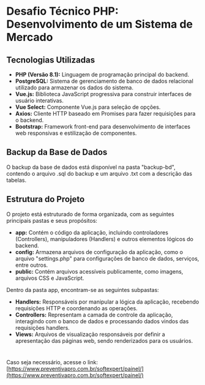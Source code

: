# Desafio Técnico PHP: Desenvolvimento de um Sistema de Mercado

## Tecnologias Utilizadas
- **PHP (Versão 8.1):** Linguagem de programação principal do backend.
- **PostgreSQL:** Sistema de gerenciamento de banco de dados relacional utilizado para armazenar os dados do sistema.
- **Vue.js:** Biblioteca JavaScript progressiva para construir interfaces de usuário interativas.
- **Vue Select:** Componente Vue.js para seleção de opções.
- **Axios:** Cliente HTTP baseado em Promises para fazer requisições para o backend.
- **Bootstrap:** Framework front-end para desenvolvimento de interfaces web responsivas e estilização de componentes.

## Backup da Base de Dados
O backup da base de dados está disponível na pasta "backup-bd", contendo o arquivo .sql do backup e um arquivo .txt com a descrição das tabelas.

## Estrutura do Projeto
O projeto está estruturado de forma organizada, com as seguintes principais pastas e seus propósitos:

- **app:** Contém o código da aplicação, incluindo controladores (Controllers), manipuladores (Handlers) e outros elementos lógicos do backend.
- **config:** Armazena arquivos de configuração da aplicação, como o arquivo "settings.php" para configurações de banco de dados, serviços, entre outros.
- **public:** Contém arquivos acessíveis publicamente, como imagens, arquivos CSS e JavaScript.

Dentro da pasta app, encontram-se as seguintes subpastas:
- **Handlers:** Responsáveis por manipular a lógica da aplicação, recebendo requisições HTTP e coordenando as operações.
- **Controllers:** Representam a camada de controle da aplicação, interagindo com o banco de dados e processando dados vindos das requisições handlers.
- **Views:** Arquivos de visualização responsáveis por definir a apresentação das páginas web, sendo renderizados para os usuários.

# 
Caso seja necessário, acesse o link: [https://www.preventivapro.com.br/softexpert/painel/](https://www.preventivapro.com.br/softexpert/painel/)
